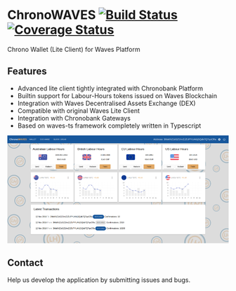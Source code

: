 # ChronoWAVES [![Build Status](https://travis-ci.org/ChronoBank/ChronoWAVES.svg?branch=master)](https://travis-ci.org/ChronoBank/ChronoWAVES) [![Coverage Status](https://coveralls.io/repos/github/ChronoBank/ChronoWAVES/badge.svg?branch=master)](https://coveralls.io/github/ChronoBank/ChronoWAVES?branch=master)

Chrono Wallet (Lite Client) for Waves Platform

## Features
- Advanced lite client tightly integrated with Chronobank Platform
- Builtin support for Labour-Hours tokens issued on Waves Blockchain
- Integration with Waves Decentralised Assets Exchange (DEX)
- Compatible with original Waves Lite Client
- Integration with Chronobank Gateways
- Based on waves-ts framework completely written in Typescript

![Dashboard](wallet_1000.png)

## Contact  

Help us develop the application by submitting issues and bugs.
